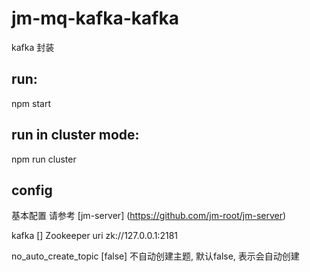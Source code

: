 # jm-mq-kafka-kafka

kafka 封装

## run:

npm start

## run in cluster mode:

npm run cluster

## config

基本配置 请参考 [jm-server] (https://github.com/jm-root/jm-server)

kafka [] Zookeeper uri zk://127.0.0.1:2181

no_auto_create_topic [false] 不自动创建主题, 默认false, 表示会自动创建
